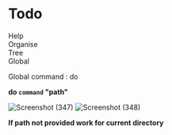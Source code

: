 # Todo  
 Help  
 Organise  
 Tree   
 Global 

Global command : do 

**do <code>command</code>  "path"**   

![Screenshot (347)](https://user-images.githubusercontent.com/67889306/187578911-6d647a8f-9bed-4c09-a559-7040f6287aa5.png)
![Screenshot (348)](https://user-images.githubusercontent.com/67889306/187578915-b91259f7-f1d9-4913-9a43-ef2eec570389.png)  

**If path not provided work for current directory** 
